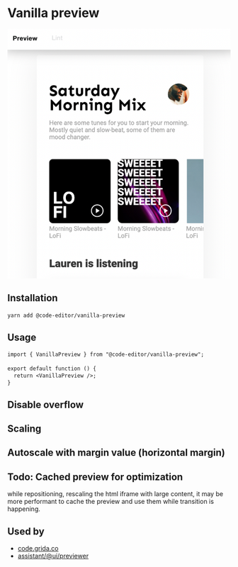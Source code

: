 # Vanilla preview

![](./docs/assets/example-of-vanilla-preview-on-grida-assistant.png)

## Installation

```sh
yarn add @code-editor/vanilla-preview
```

## Usage

```tsx
import { VanillaPreview } from "@code-editor/vanilla-preview";

export default function () {
  return <VanillaPreview />;
}
```

## Disable overflow

## Scaling

## Autoscale with margin value (horizontal margin)

## Todo: Cached preview for optimization

while repositioning, rescaling the html iframe with large content, it may be more performant to cache the preview and use them while transition is happening.

## Used by

- [code.grida.co](https://github.com/gridaco/designto-code)
- [assistant/@ui/previewer](https://github.com/gridaco/assistant)
